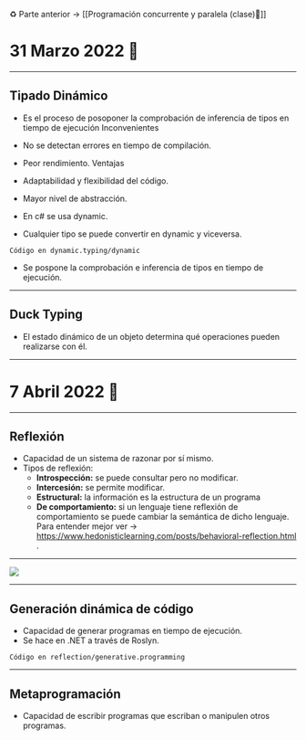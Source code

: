 ♻️ Parte anterior -> [[Programación concurrente y paralela (clase)🔫]]
# 31 Marzo 2022 🥝
---
## Tipado Dinámico 
- Es el proceso de posoponer la comprobación de inferencia de tipos en tiempo de ejecución
Inconvenientes
- No se detectan errores en tiempo de compilación.
- Peor rendimiento.
Ventajas
- Adaptabilidad y flexibilidad del código.
- Mayor nivel de abstracción.

- En c# se usa dynamic.
- Cualquier tipo se puede convertir en dynamic y viceversa.
````
Código en dynamic.typing/dynamic
````
- Se pospone la comprobación e inferencia de tipos en tiempo de ejecución.
---
## Duck Typing
- El estado dinámico de un objeto determina qué operaciones pueden realizarse con él.
---
# 7 Abril 2022 🌋
---
## Reflexión
- Capacidad de un sistema de razonar por sí mismo.
- Tipos de reflexión:
	- **Introspección:** se puede consultar pero no modificar.
	- **Intercesión:** se permite modificar.
	- **Estructural:** la información es la estructura de un programa
	- **De comportamiento:** si un lenguaje tiene reflexión de comportamiento se puede cambiar la semántica de dicho lenguaje. Para entender mejor ver -> https://www.hedonisticlearning.com/posts/behavioral-reflection.html .
	
---
	
![](atributos.png)

---
## Generación dinámica de código
- Capacidad de generar programas en tiempo de ejecución.
- Se hace en .NET a través de Roslyn.
```
Código en reflection/generative.programming
```
---
## Metaprogramación
- Capacidad de escribir programas que escriban o manipulen otros programas.